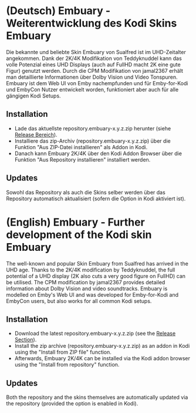 # (Deutsch) Embuary - Weiterentwicklung des Kodi Skins Embuary

Die bekannte und beliebte Skin Embuary von Sualfred ist im UHD-Zeitalter angekommen. Dank der 2K/4K Modifikation von Teddyknuddel kann das volle Potenzial eines UHD Displays (auch auf FullHD macht 2K eine gute Figur) genutzt werden. Durch die CPM Modifikation von jamal2367 erhält man detaillierte Informationen über Dolby Vision und Video Tonspuren. Embuary ist dem Web UI von Emby nachempfunden und für Emby-for-Kodi und EmbyCon Nutzer entwickelt worden, funktioniert aber auch für alle gängigen Kodi Setups.

## Installation
* Lade das aktuellste repository.embuary-x.y.z.zip herunter (siehe [Release Bereich](https://github.com/Stogie87/Embuary-Skin/tree/main/repository.embuary)).
* Installiere das zip-Archiv (repository.embuary-x.y.z.zip) über die Funktion "Aus ZIP-Datei installieren" als Addon in Kodi.
* Danach kann Embuary 2K/4K über den Kodi Addon Browser über die Funktion "Aus Repository installieren" installiert werden.

## Updates
Sowohl das Repository als auch die Skins selber werden über das Repository automatisch aktualisiert (sofern die Option in Kodi aktiviert ist).

# (English) Embuary - Further development of the Kodi skin Embuary

The well-known and popular Skin Embuary from Sualfred has arrived in the UHD age. Thanks to the 2K/4K modification by Teddyknuddel, the full potential of a UHD display (2K also cuts a very good figure on FullHD) can be utilised. The CPM modification by jamal2367 provides detailed information about Dolby Vision and video soundtracks. Embuary is modelled on Emby's Web UI and was developed for Emby-for-Kodi and EmbyCon users, but also works for all common Kodi setups.

## Installation
* Download the latest repository.embuary-x.y.z.zip (see the [Release Section](https://github.com/Stogie87/Embuary-Skin/tree/main/repository.embuary)).
* Install the zip archive (repository.embuary-x.y.z.zip) as an addon in Kodi using the "Install from ZIP file" function.
* Afterwards, Embuary 2K/4K can be installed via the Kodi addon browser using the "Install from repository" function.

## Updates
Both the repository and the skins themselves are automatically updated via the repository (provided the option is enabled in Kodi).

